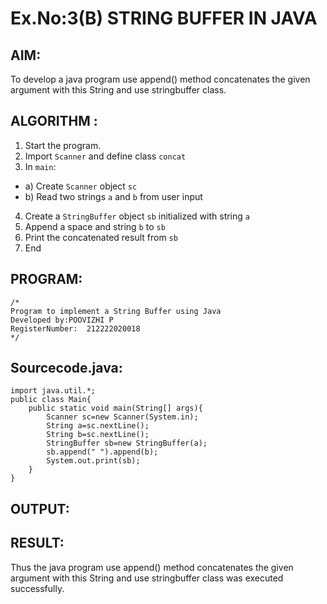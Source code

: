 
# Ex.No:3(B) STRING BUFFER IN JAVA

## AIM:
To develop a java program use append() method concatenates the given argument with this String and use stringbuffer class.

## ALGORITHM :
1.	Start the program.
2.	Import `Scanner` and define class `concat`
3.	In `main`:
-	a) Create `Scanner` object `sc`
-	b) Read two strings `a` and `b` from user input
4.	Create a `StringBuffer` object `sb` initialized with string `a`
5.	Append a space and string `b` to `sb`
6.	Print the concatenated result from `sb`
7.	End

## PROGRAM:
 ```
/*
Program to implement a String Buffer using Java
Developed by:POOVIZHI P 
RegisterNumber:  212222020018
*/
```
## Sourcecode.java:
~~~
import java.util.*;
public class Main{
    public static void main(String[] args){
        Scanner sc=new Scanner(System.in);
        String a=sc.nextLine();
        String b=sc.nextLine();
        StringBuffer sb=new StringBuffer(a);
        sb.append(" ").append(b);
        System.out.print(sb);
    }
}
~~~
## OUTPUT:

## RESULT:
Thus the java program use append() method concatenates the given argument with this String and use stringbuffer class was executed successfully.
